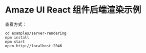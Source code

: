 # Amaze UI React 组件后端渲染示例

查看方式：

```
cd examples/server-rendering
npm install
npm start
open http://localhost:2046
```

